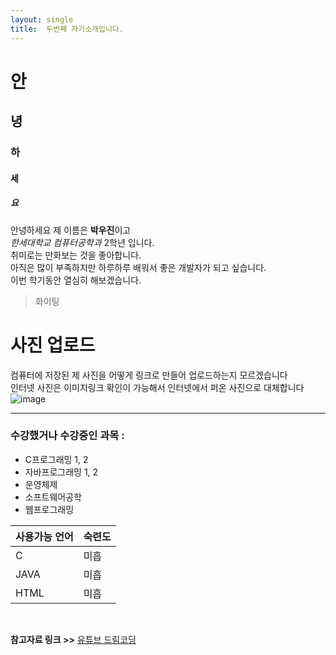 ```yaml
---
layout: single
title:  두번째 자기소개입니다.
---
```


# 안
## 녕
### 하
#### 세
##### 요

안녕하세요 제 이름은 **박우진**이고 <br>
*한세대학교 컴퓨터공학과* 2학년 입니다. <br>
취미로는 만화보는 것을 좋아합니다. <br>
아직은 많이 부족하지만 하루하루 배워서 좋은 개발자가 되고 싶습니다. <br>
이번 학기동안 열심히 해보겠습니다.

> 화이팅

# 사진 업로드
컴퓨터에 저장된 제 사진을 어떻게 링크로 만들어 업로드하는지 모르겠습니다<br> 
인터넷 사진은 이미지링크 확인이 가능해서 인터넷에서 퍼온 사진으로 대체합니다
![image](https://img.etnews.com/news/article/2021/07/23/cms_temp_article_23153814137700.jpg)

___
### 수강했거나 수강중인 과목 :
* C프로그래밍 1, 2
* 자바프로그래밍 1, 2
* 운영체제
* 소프트웨어공학
* 웹프로그래밍

|사용가능 언어|숙련도|
|--|--|
|C|미흡|
|JAVA|미흡|
|HTML|미흡|

<br>

**참고자료 링크 >>** [유튜브 드림코딩](https://www.youtube.com/watch?v=kMEb_BzyUqk)
